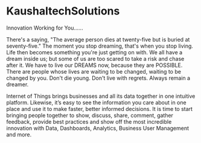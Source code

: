 # KaushaltechSolutions
Innovation Working for You......

There's a saying, "The average person dies at twenty-five but is buried at seventy-five." The moment you stop dreaming, that's when you stop living. Life then becomes something you're just getting on with. We all have a dream inside us; but some of us are too scared to take a risk and chase after it. We have to live our DREAMS now, because they are POSSIBLE. There are people whose lives are waiting to be changed, waiting to be changed by you. Don't die young. Don't live with regrets. Always remain a dreamer. 

Internet of Things brings businesses and all its data together in one intuitive platform. Likewise, it’s easy to see the information you care about in one place and use it to make faster, better informed decisions. It is time to start bringing people together to show, discuss, share, comment, gather feedback, provide best practices and show off the most incredible innovation with Data, Dashboards, Analytics, Business User Management and more.

